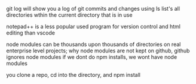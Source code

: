 git log will show you a log of git commits and changes
using ls list's all directories wthin the current directory that is in use

notepad++ is a less popular used program for version control and html editing than vscode

node modules can be thousands upon thousands of directories on real enterprise level projects; why node modules are not kept on github, github ignores node modules
if we dont do npm installs, we wont have node modules

you clone a repo, cd into the directory, and npm install
